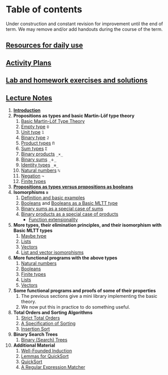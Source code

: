 # Table of contents

Under construction and constant revision for improvement until the end of term. We may remove and/or add handouts during the course of the term.

## [Resources for daily use](/files/Resources/resources.md)

## [Activity Plans](/files/ActivityPlans)

## [Lab and homework exercises and solutions](files/exercises)

## [Lecture Notes](files)

 1. [**Introduction**](files/introduction.lagda.md)
 1. **Propositions as types and basic Martin-Löf type theory**
    1. [Basic Martin-Löf Type Theory](files/curry-howard.lagda.md)
    1. [Empty type](files/empty-type.lagda.md) `𝟘`
    1. [Unit type](files/unit-type.lagda.md) `𝟙`
    1. [Binary type](files/binary-type.lagda.md) `𝟚`
    1. [Product types](files/products.lagda.md) `Π`
    1. [Sum types](files/sums.lagda.md) `Σ`
    1. [Binary products](files/binary-products.lagda.md) `_×_`
    1. [Binary sums](files/binary-sums.lagda.md) `_∔_`
    1. [Identity types](files/identity-type.lagda.md) `_≡_`
    1. [Natural numbers](files/natural-numbers-type.lagda.md) `ℕ`
    1. [Negation](files/negation.lagda.md) `¬`
    1. [Finite types](files/Fin.lagda.md)
 1. [**Propositions as types versus propositions as booleans**](files/decidability.lagda.md)
 1. **Isomorphisms `≅`**
    1. [Definition and basic examples](files/isomorphisms.lagda.md)
    1. [Booleans](files/Bool.lagda.md) and [Booleans as a Basic MLTT type](files/Bool-functions.lagda.md)
    1. [Binary sums as a special case of sums](files/binary-sums-as-sums.lagda.md)
    1. [Binary products as a special case of products](files/binary-products-as-products.lagda.md)
       * [Function extensionality](files/function-extensionality.lagda.md)
 1. **More types, their elimination principles, and their isomorphism with Basic MLTT types**
    1. [Maybe type](files/Maybe.lagda.md)
    1. [Lists](files/List.lagda.md)
    1. [Vectors](files/Vector.lagda.md)
    1. [List and vector isomorphisms](files/vector-and-list-isomorphisms.lagda.md)
 1. **More functional programs with the above types**
    1. [Natural numbers](/files/LectureNotes/files/natural-numbers-functions.lagda.md)
    1. [Booleans](/files/LectureNotes/files/Bool-functions.lagda.md)
    1. [Finite types](/files/LectureNotes/files/Fin-functions.lagda.md)
    1. [Lists](/files/LectureNotes/files/List-functions.lagda.md)
    1. [Vectors](/files/LectureNotes/files/Vector-functions.lagda.md)
 1. **Some functional programs and proofs of some of their properties**
    1. The previous sections give a mini library implementing the basic theory.
    1. We now put this in practice to do something useful.
 1. **Total Orders and Sorting Algorithms**
    1. [Strict Total Orders](files/strict-total-order.lagda.md)
	1. [A Specification of Sorting](files/sorting.lagda.md)
	1. [Insertion Sort](files/insertion-sort.lagda.md)
 1. **Binary Search Trees**
    1. [Binary (Search) Trees](files/BST.lagda.md)
 1. **Additional Material**
    1. [Well-Founded Induction](files/well-founded.lagda.md)
	1. [Lemmas for QuickSort](files/quick-sort-lemmas.lagda.md)
	1. [QuickSort](files/quick-sort.lagda.md)
    1. [A Regular Expression Matcher](files/regexp.lagda.md)
